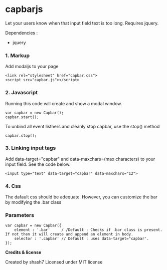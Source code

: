 capbarjs
=======

Let your users know when that input field text is too long. Requires jquery.

Dependencies :
* jquery


### 1. Markup
Add modaljs to your page

	<link rel="stylesheet" href="capbar.css">
	<script src="capbar.js"></script>

### 2. Javascript
Running this code will create and show a modal window.

	var capbar = new Capbar();
	capbar.start();
	
To unbind all event listners and cleanly stop capbar, use the stop() method

	capbar.stop();

### 3. Linking input tags
Add data-target="capbar" and data-maxchars=(max characters) to your input field. See the code below.

	<input type="text" data-target="capbar" data-maxchars="12">

### 4. Css
The dafault css should be adequate. However, you can customize the bar by modifying the .bar class

### Parameters

	var capbar = new Capbar({
		element : '.bar'     / /Default : Checks if .bar class is present. If not then it will create and append an element in body.
		selector : '.capbar' // Default : uses data-target="capbar'.
	});


**Credits & license**

Created by shash7
Licensed under MIT license